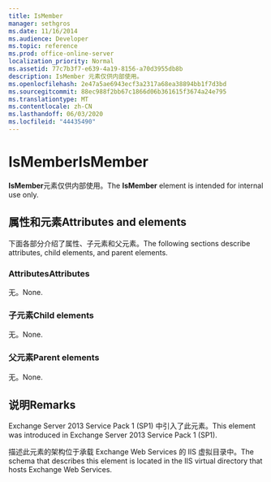 ```yaml
---
title: IsMember
manager: sethgros
ms.date: 11/16/2014
ms.audience: Developer
ms.topic: reference
ms.prod: office-online-server
localization_priority: Normal
ms.assetid: 77c7b3f7-e639-4a19-8156-a70d3955db8b
description: IsMember 元素仅供内部使用。
ms.openlocfilehash: 2e47a5ae6943ecf3a2317a68ea38894bb1f7d3bd
ms.sourcegitcommit: 88ec988f2bb67c1866d06b361615f3674a24e795
ms.translationtype: MT
ms.contentlocale: zh-CN
ms.lasthandoff: 06/03/2020
ms.locfileid: "44435490"
---
```

# <a name="ismember"></a><span data-ttu-id="10e31-103">IsMember</span><span class="sxs-lookup"><span data-stu-id="10e31-103">IsMember</span></span>

<span data-ttu-id="10e31-104">**IsMember**元素仅供内部使用。</span><span class="sxs-lookup"><span data-stu-id="10e31-104">The **IsMember** element is intended for internal use only.</span></span> 

## <a name="attributes-and-elements"></a><span data-ttu-id="10e31-105">属性和元素</span><span class="sxs-lookup"><span data-stu-id="10e31-105">Attributes and elements</span></span>

<span data-ttu-id="10e31-106">下面各部分介绍了属性、子元素和父元素。</span><span class="sxs-lookup"><span data-stu-id="10e31-106">The following sections describe attributes, child elements, and parent elements.</span></span>
  
### <a name="attributes"></a><span data-ttu-id="10e31-107">Attributes</span><span class="sxs-lookup"><span data-stu-id="10e31-107">Attributes</span></span>

<span data-ttu-id="10e31-108">无。</span><span class="sxs-lookup"><span data-stu-id="10e31-108">None.</span></span>
  
### <a name="child-elements"></a><span data-ttu-id="10e31-109">子元素</span><span class="sxs-lookup"><span data-stu-id="10e31-109">Child elements</span></span>

<span data-ttu-id="10e31-110">无。</span><span class="sxs-lookup"><span data-stu-id="10e31-110">None.</span></span>
  
### <a name="parent-elements"></a><span data-ttu-id="10e31-111">父元素</span><span class="sxs-lookup"><span data-stu-id="10e31-111">Parent elements</span></span>

<span data-ttu-id="10e31-112">无。</span><span class="sxs-lookup"><span data-stu-id="10e31-112">None.</span></span>
  
## <a name="remarks"></a><span data-ttu-id="10e31-113">说明</span><span class="sxs-lookup"><span data-stu-id="10e31-113">Remarks</span></span>

<span data-ttu-id="10e31-114">Exchange Server 2013 Service Pack 1 (SP1) 中引入了此元素。</span><span class="sxs-lookup"><span data-stu-id="10e31-114">This element was introduced in Exchange Server 2013 Service Pack 1 (SP1).</span></span>
  
<span data-ttu-id="10e31-115">描述此元素的架构位于承载 Exchange Web Services 的 IIS 虚拟目录中。</span><span class="sxs-lookup"><span data-stu-id="10e31-115">The schema that describes this element is located in the IIS virtual directory that hosts Exchange Web Services.</span></span>
  

